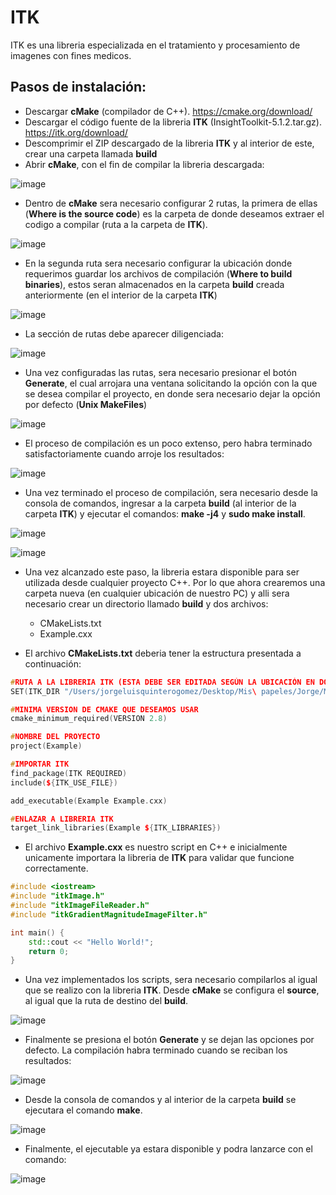 # ITK

ITK es una libreria especializada en el tratamiento y procesamiento de imagenes con fines medicos.


## Pasos de instalación: 

* Descargar **cMake** (compilador de C++). https://cmake.org/download/
* Descargar el código fuente de la libreria **ITK** (InsightToolkit-5.1.2.tar.gz). https://itk.org/download/
* Descomprimir el ZIP descargado de la libreria **ITK** y al interior de este, crear una carpeta llamada **build**
* Abrir **cMake**, con el fin de compilar la libreria descargada:

![image](https://user-images.githubusercontent.com/17130267/107123751-47c8d480-686d-11eb-840a-79ec9cb90161.png)

* Dentro de **cMake** sera necesario configurar 2 rutas, la primera de ellas (**Where is the source code**) es la carpeta de donde deseamos extraer el codigo a compilar (ruta a la carpeta de **ITK**).

![image](https://user-images.githubusercontent.com/17130267/107124008-02a5a200-686f-11eb-8d15-ae6fe035909b.png)

* En la segunda ruta sera necesario configurar la ubicación donde requerimos guardar los archivos de compilación (**Where to build binaries**), estos seran almacenados en la carpeta **build** creada anteriormente (en el interior de la carpeta **ITK**)

![image](https://user-images.githubusercontent.com/17130267/107125866-4c47ba00-687a-11eb-9f38-a1d9c4b902fa.png)

* La sección de rutas debe aparecer diligenciada:

![image](https://user-images.githubusercontent.com/17130267/107125878-58cc1280-687a-11eb-88b5-cf5f293456d7.png)

* Una vez configuradas las rutas, sera necesario presionar el botón **Generate**, el cual arrojara una ventana solicitando la opción con la que se desea compilar el proyecto, en donde sera necesario dejar la opción por defecto (**Unix MakeFiles**)

![image](https://user-images.githubusercontent.com/17130267/107125881-61244d80-687a-11eb-85a6-caf41335225b.png)

* El proceso de compilación es un poco extenso, pero habra terminado satisfactoriamente cuando arroje los resultados:

![image](https://user-images.githubusercontent.com/17130267/107125887-6bdee280-687a-11eb-8726-eba323bc1fb7.png)

* Una vez terminado el proceso de compilación, sera necesario desde la consola de comandos, ingresar a la carpeta **build** (al interior de la carpeta **ITK**) y ejecutar el comandos: **make -j4** y **sudo make install**.

![image](https://user-images.githubusercontent.com/17130267/107125896-74371d80-687a-11eb-8f82-1329af583271.png)

![image](https://user-images.githubusercontent.com/17130267/107125903-7bf6c200-687a-11eb-9b05-041deb08e941.png)

* Una vez alcanzado este paso, la libreria estara disponible para ser utilizada desde cualquier proyecto C++. Por lo que ahora crearemos una carpeta nueva (en cualquier ubicación de nuestro PC) y alli sera necesario crear un directorio llamado **build** y dos archivos: 

    - CMakeLists.txt 
    - Example.cxx
    
    
* El archivo **CMakeLists.txt** deberia tener la estructura presentada a continuación: 

```c++
#RUTA A LA LIBRERIA ITK (ESTA DEBE SER EDITADA SEGÚN LA UBICACIÓN EN DONDE SE INSTALO Y COMPILO ITK)
SET(ITK_DIR "/Users/jorgeluisquinterogomez/Desktop/Mis\ papeles/Jorge/Maestria/Procesamiento\ Imagenes/Imagenes\ Medicas/InsightToolkit-5.1.2/build")

#MINIMA VERSION DE CMAKE QUE DESEAMOS USAR
cmake_minimum_required(VERSION 2.8)

#NOMBRE DEL PROYECTO 
project(Example)

#IMPORTAR ITK 
find_package(ITK REQUIRED)
include(${ITK_USE_FILE})

add_executable(Example Example.cxx)

#ENLAZAR A LIBRERIA ITK
target_link_libraries(Example ${ITK_LIBRARIES})
```

* El archivo **Example.cxx** es nuestro script en C++ e inicialmente unicamente importara la libreria de **ITK** para validar que funcione correctamente.

```c++
#include <iostream>
#include "itkImage.h"
#include "itkImageFileReader.h"
#include "itkGradientMagnitudeImageFilter.h"

int main() {
    std::cout << "Hello World!";
    return 0;
}
```

* Una vez implementados los scripts, sera necesario compilarlos al igual que se realizo con la libreria **ITK**. Desde **cMake** se configura el **source**, al igual que la ruta de destino del **build**.

![image](https://user-images.githubusercontent.com/17130267/107125915-89ac4780-687a-11eb-8edb-ca4bba6e6186.png)

* Finalmente se presiona el botón **Generate** y se dejan las opciones por defecto. La compilación habra terminado cuando se reciban los resultados: 

![image](https://user-images.githubusercontent.com/17130267/107125918-929d1900-687a-11eb-85e4-ee7025c664c9.png)

* Desde la consola de comandos y al interior de la carpeta **build** se ejecutara el comando **make**.

![image](https://user-images.githubusercontent.com/17130267/107125934-ad6f8d80-687a-11eb-8711-500428702489.png)

* Finalmente, el ejecutable ya estara disponible y podra lanzarce con el comando: 

![image](https://user-images.githubusercontent.com/17130267/107125938-b2ccd800-687a-11eb-9e6f-af93eea8d85c.png)

